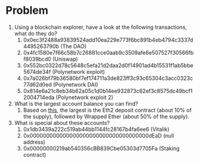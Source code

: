 # Problem

1. Using a blockchain explorer, have a look at the following transactions, what do they do?
   1. 0x0ec3f2488a93839524add10ea229e773f6bc891b4eb4794c3337d4495263790b (The DAO)
   2. 0x4fc1580e7f66c58b7c26881cce0aab9c3509afe6e507527f30566fbf8039bcd0 (Uniswap)
   3. 0x552bc0322d78c5648c5efa21d2daa2d0f14901ad4b15531f1ab5bbe5674de34f (Polynetwork exploit)
   4. 0x7a026bf79b36580bf7ef174711a3de823ff3c93c65304c3acc0323c77d62d0ed (Polynetwork DAI)
   5. 0x814e6a21c8eb34b62a05c1d0b14ee932873c62ef3c8575dc49bcf12004714eda (Polynetwork exploit 2)
2. What is the largest account balance you can find?
   1. Based on [this](https://etherscan.io/accounts), the largest is the Eth2 deposit contract (about 10% of the supply), followed by Wrapped Ether (about 50% of the supply).
4. What is special about these accounts?
   1. 0x1db3439a222c519ab44bb1144fc28167b4fa6ee6 (Vitalik)
   2. 0x000000000000000000000000000000000000dEaD (null address)
   3. 0x00000000219ab540356cBB839Cbe05303d7705Fa (Staking contract)